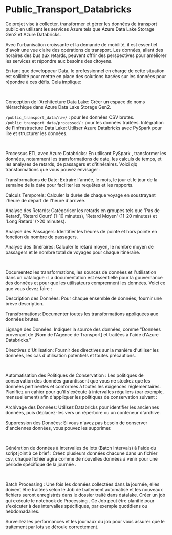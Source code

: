 # Public_Transport_Databricks
Ce projet vise à collecter, transformer et gérer les données de transport public en utilisant les services Azure tels que Azure Data Lake Storage Gen2 et Azure Databricks.


Avec l'urbanisation croissante et la demande de mobilité, il est essentiel d'avoir une vue claire des opérations de transport. Les données, allant des horaires des bus aux retards, peuvent offrir des perspectives pour améliorer les services et répondre aux besoins des citoyens.

En tant que developpeur Data, le professionnel en charge de cette situation est sollicité pour mettre en place des solutions basées sur les données pour répondre à ces défis. Cela implique:

​

Conception de l'Architecture Data Lake: Créer un espace de noms hiérarchique dans Azure Data Lake Storage Gen2.

`/public_transport_data/raw/` : pour les données CSV brutes.
`/public_transport_data/processed/` : pour les données traitées.
Intégration de l'Infrastructure Data Lake: Utiliser Azure Databricks avec PySpark pour lire et structurer les données.

​

Processus ETL avec Azure Databricks: En utilisant PySpark , transformer les données, notamment les transformations de date, les calculs de temps, et les analyses de retards, de passagers et d'itinéraires. Voici qlq transformations que vous pouvez envisager :

Transformations de Date: Extraire l'année, le mois, le jour et le jour de la semaine de la date pour faciliter les requêtes et les rapports.

Calculs Temporels: Calculer la durée de chaque voyage en soustrayant l'heure de départ de l'heure d'arrivée.

Analyse des Retards: Catégoriser les retards en groupes tels que 'Pas de Retard', 'Retard Court' (1-10 minutes), 'Retard Moyen' (11-20 minutes) et 'Long Retard' (>20 minutes).

Analyse des Passagers: Identifier les heures de pointe et hors pointe en fonction du nombre de passagers.

Analyse des Itinéraires: Calculer le retard moyen, le nombre moyen de passagers et le nombre total de voyages pour chaque itinéraire.

​

Documentez les transformations, les sources de données et l'utilisation dans un catalogue : La documentation est essentielle pour la gouvernance des données et pour que les utilisateurs comprennent les données. Voici ce que vous devez faire :

Description des Données: Pour chaque ensemble de données, fournir une brève description.

Transformations: Documenter toutes les transformations appliquées aux données brutes.

Lignage des Données: Indiquer la source des données, comme "Données provenant de [Nom de l'Agence de Transport] et traitées à l'aide d'Azure Databricks."

Directives d'Utilisation: Fournir des directives sur la manière d'utiliser les données, les cas d'utilisation potentiels et toutes précautions.

​

Automatisation des Politiques de Conservation : Les politiques de conservation des données garantissent que vous ne stockez que les données pertinentes et conformes à toutes les exigences réglementaires. Planifiez un cahier pour qu'il s'exécute à intervalles réguliers (par exemple, mensuellement) afin d'appliquer les politiques de conservation suivant :

Archivage des Données: Utilisez Databricks pour identifier les anciennes données, puis déplacez-les vers un répertoire ou un conteneur d'archive.

Suppression des Données: Si vous n'avez pas besoin de conserver d'anciennes données, vous pouvez les supprimer.

​

Génération de données à intervalles de lots (Batch Intervals) à l'aide du script joint à ce brief : Créez plusieurs données chacune dans un fichier csv, chaque fichier agira comme de nouvelles données à venir pour une période spécifique de la journée .

​

Batch Processing : Une fois les données collectées dans la journée, elles doivent être traitées selon le Job de traitement automatisé et les nouveaux fichiers seront enregistrés dans le dossier traité dans datalake. Créer un job qui exécute le notebook de Processing . Ce Job peut être planifié pour s'exécuter à des intervalles spécifiques, par exemple quotidiens ou hebdomadaires.

Surveillez les performances et les journaux du job pour vous assurer que le traitement par lots se déroule correctement.


